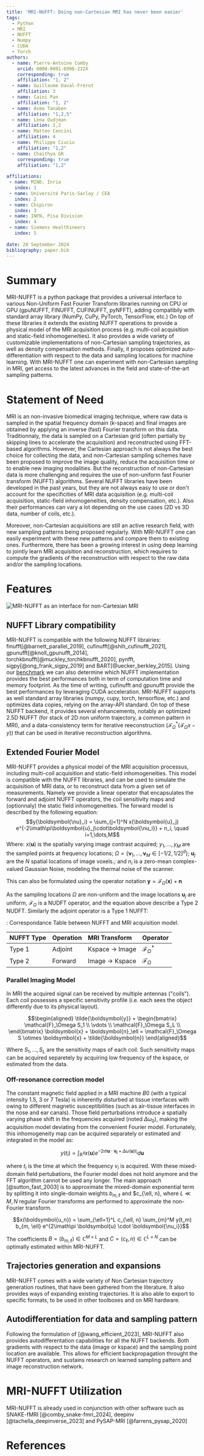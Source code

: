 ```yaml
---
title: 'MRI-NUFFT: Doing non-Cartesian MRI has never been easier'
tags:
  - Python
  - MRI
  - NUFFT
  - Numpy 
  - CUDA
  - Torch 
authors:
  - name: Pierre-Antoine Comby
    orcid: 0000-0001-6998-232X
    corresponding: true
    affiliation: "1, 2"
  - name: Guillaume Daval-Frérot
    affiliation: 3
  - name: Caini Pan 
    affiliation: "1, 2"
  - name: Asma Tanaben
    affiliation: "1,2,5" 
  - name: Léna Oudjman
    affiliation: 1,2
  - name: Matteo Cencini
    affiliation: 4
  - name: Philippe Ciuciu
    affiliation: "1,2"
  - name: Chaithya GR
    corresponding: true 
    affiliation: "1,2"
    
affiliations:
 - name: MIND, Inria
   index: 1
 - name: Université Paris-Saclay / CEA 
   index: 2
 - name: Chipiron
   index: 3
 - name: INFN, Pisa Division 
   index: 4 
 - name: Siemens Healthineers 
   index: 5
   
date: 20 September 2024
bibliography: paper.bib
---
```



# Summary 
MRI-NUFFT is a python package that provides a universal interface to various Non-Uniform Fast Fourier Transform libraries running on CPU or GPU (gpuNUFFT, FINUFFT, CUFINUFFT, pyNFFT), adding compatibily with standard array library (NumPy, CuPy, PyTorch, TensorFlow, etc.) On top of these libraries it extends the existing NUFFT operations to provide a physical model of the MRI acquisition process (e.g. multi-coil acquisition and static-field inhomogeneities). It also provides a wide variety of customizable implementations of non-Cartesian sampling trajectories, as well as density compensation methods. Finally, it proposes optimized auto-differentiation with respect to the data and sampling locations for machine learning. With MRI-NUFFT one can experiment with non-Cartesian sampling in MRI, get access to the latest advances in the field and state-of-the-art sampling patterns.


# Statement of Need 
MRI is an non-invasive biomedical imaging technique, where raw data is sampled in the spatial frequency domain (k-space) and final images are  obtained by applying an inverse (fast) Fourier transform on this data.
Traditionnaly, the data is sampled on a Cartesian grid (often partially by skipping lines to accelerate the acquisition)  and reconstructed using FFT-based algorithms. 
However, the Cartesian approach is not always the best choice for collecting the data, and non-Cartesian sampling schemes have been proposed to improve the image quality, reduce the acquisition time or to enable new imaging modalities. But the reconstruction of non-Cartesian data is more challenging and requires the use of non-uniform fast Fourier transform (NUFFT) algorithms. 
Several NUFFT libraries have been developed in the past years, but they are not always easy to use or don't account for the specificities of MRI data acquisition (e.g. multi-coil acquisition, static-field inhomogeneities, density compensation, etc.). Also their performances can vary a lot depending on the use cases (2D vs 3D data, number of coils, etc.). 

Moreover, non-Cartesian acquisitions are still an active research field, with new sampling patterns being proposed regularly. With MRI-NUFFT one can easily experiment with these new patterns and compare them to existing ones.
Furthermore, there has been a growing interest in using deep learning to jointly learn MRI acquisition and reconstruction, which requires to compute the gradients of the reconstruction with respect to the raw data and/or the sampling locations.

# Features 

![MRI-NUFFT as an interface for non-Cartesian MRI](../_static/mri-nufft-scheme.svg)

## NUFFT Library compatibility 
MRI-NUFFT is compatible with the following NUFFT librairies: finufft[@barnett_parallel_2019], cufinufft[@shih_cufinufft_2021], gpunufft[@knoll_gpunufft_2014], torchkbnufft[@muckley_torchkbnufft_2020], pynfft, sigpy[@ong_frank_sigpy_2019] and BART[@uecker_berkley_2015]. 
Using our [benchmark](https://github.com/mind-inria/mri-nufft-benchmark/) we can also determine which NUFFT implementation provides the best performances both in term of computation time and memory footprint. As the time of writing, cufinufft and gpunufft provide the best performances by leveraging CUDA acceleration. MRI-NUFFT supports as well standard array libraries (numpy, cupy, torch, tensorflow, etc.) and optimizes data copies, relying on the array-API standard. 
On top of these NUFFT backend, it provides several enhancements, notably an optimized 2.5D NUFFT (for stack of 2D non uniform trajectory, a common pattern in MRI), and a data-consistency term for iterative reeconstruction ($\mathcal{F}_\Omega^*(\mathcal{F}_\Omega x - y)$) that can be used in iterative reconstruction algorithms.


## Extended Fourier Model 
MRI-NUFFT provides a physical model of the MRI acquisition processus, including multi-coil acquisition and static-field inhomogeneities. This model is compatible with the NUFFT libraries, and can be used to simulate the acquisition of MRI data, or to reconstruct data from a given set of measurements. Namely we provide a linear operator that encapsulates the forward and adjoint NUFFT operators, the coil sensitivity maps and (optionnaly) the static field inhomogeneities. The forward model is described by the following equation:
$$y(\boldsymbol{\nu}_i) = \sum_{j=1}^N x(\boldsymbol{u}_j) e^{-2\imath\pi\boldsymbol{u}_j\cdot\boldsymbol{\nu_i}} + n_i, \quad i=1,\dots,M$$
Where:
$x(\boldsymbol{u})$ is the spatially varying image contrast acquired; $y_1, \dots, y_M$ are the sampled points at frequency locations;  $\Omega=\lbrace \boldsymbol{\nu}_1, \dots, \boldsymbol{\nu}_M \in [-1/2, 1/2]^d\rbrace$; $\boldsymbol{u}_j$ are the $N$ spatial locations of image voxels.; and $n_i$ is a zero-mean complex-valued Gaussian Noise, modeling the thermal noise of the scanner.

This can also be formulated using the operator notation $\boldsymbol{y} = \mathcal{F}_\Omega (\boldsymbol{x}) + \boldsymbol{n}$

As the sampling locations $\Omega$ are non-uniform and the image locations $\boldsymbol{u}_j$ are uniform, $\mathcal{F}_\Omega$ is a NUDFT operator, and the equation above describe a Type 2 NUDFT.
Similarly the adjoint operator is a Type 1 NUFFT:

: Correspondance Table between NUFFT and MRI acquisition model.

| NUFFT Type | Operation | MRI Transform      | Operator               |
|:-----------|:----------|:-------------------|:-----------------------|
| Type 1     | Adjoint   | Kspace $\to$ Image | $\mathcal{F}_\Omega^*$ |
| Type 2     | Forward   | Image $\to$ Kspace | $\mathcal{F}_\Omega$   |


### Parallel Imaging Model
In MRI the acquired signal can be received by multiple antennas (\"coils\"). 
Each coil possesses a specific sensitivity profile (i.e. each sees the object differently due to its physical layout).

$$\begin{aligned}
\tilde{\boldsymbol{y}} = \begin{bmatrix}
 \mathcal{F}_\Omega S_1 \\
 \vdots  \\
 \mathcal{F}_\Omega S_L \\
 \end{bmatrix}
 \boldsymbol{x} + \boldsymbol{n}_\ell  = \mathcal{F}_\Omega S \otimes \boldsymbol{x} + \tilde{\boldsymbol{n}}
\end{aligned}$$

Where $S_1, \dots, S_L$ are the sensitivity maps of each coil. 
Such sensitivity maps can be acquired separetely by acquiring low frequency of the kspace, or estimated from the data.

### Off-resonance correction model
The constant magnetic field applied in a MRI machine $B0$ (with a typical intensity 1.5, 3 or 7 Tesla) is inherently disturbed at tissue interfaces with owing to different magnetic susceptibilities (such as air-tissue interfaces in the nose and ear canals). 
Those field perturbations introduce a spatially varying phase shift in the frequencies acquired (noted $\Delta\omega_0$), making the acquisition model deviating from the convenient Fourier model. 
Fortunately, this inhomogeneity map can be acquired separately or estimated and integrated in the model as:

$$y(t_i) = \int_{\mathbb{R}^d} x(\boldsymbol{u}) e^{-2\imath\pi \boldsymbol{u} \cdot\boldsymbol{\nu_i} + \Delta\omega(\boldsymbol{u}) t_i} d\boldsymbol{u}$$

where $t_i$ is the time at which the frequency $\nu_i$ is acquired.
With these mixed-domain field pertubations, the Fourier model does not hold anymore and the FFT algorithm cannot be used any longer. 
The main approach [@sutton_fast_2003] is to approximate the mixed-domain exponential term by splitting it into single-domain weights $b_{m, \ell}$ and $c_{\ell, n}, where $L \ll M, N$ regular Fourier transforms are performed to approximate the non-Fourier transform.

$$x(\boldsymbol{u_n}) = \sum_{\ell=1}^L c_{\ell, n} \sum_{m}^M y(t_m) b_{m, \ell} e^{2\imath\pi \boldsymbol{u} \cdot \boldsymbol{\nu_i}}$$

The coefficients $B=(b_{m, \ell}) \in \mathbb{C}^{M\times L}$ and $C=(c_\ell, n) \in \mathbb{C}^{L\times N}$ can be optimally estimated within MRI-NUFFT.

## Trajectories generation and expansions 
MRI-NUFFT comes with a wide variety of Non Cartesian trajectory generation routines, that have been gathered from the literature. It also provides ways of expanding existing trajectories. It is also able to export to specific formats, to be used in other toolboxes and on MRI hardware.

## Autodifferentiation for data and sampling pattern

Following the formulation of [@wang_efficient_2023], MRI-NUFFT also provides autodifferentation capabilities for all the NUFFT backends. Both gradients with respect to the data (image or kspace) and the sampling point location are available. This allows for efficient backpropagation throught the NUFFT operators, and sustains research on learned sampling pattern and image reconstruction network.

# MRI-NUFFT Utilization
MRI-NUFFT is already used in conjunction with other software such as SNAKE-fMRI [@comby_snake-fmri_2024], deepinv [@tachella_deepinverse_2023] and PySAP-MRI [@farrens_pysap_2020]

# References



